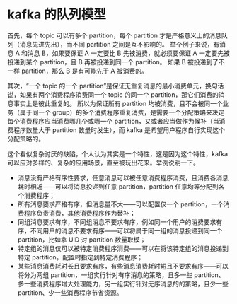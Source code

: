 # kafka 的队列模型

首先，每个 topic 可以有多个 partition，每个 partition 才是严格意义上的消息队列（消息先进先出），而不同 partition 之间是互不影响的。
举个例子来说，有消息 A 和消息 B，如果要保证 A 一定要比 B 先被消费，就必须要保证 A 一定要先被投递到某个 partition，且 B 再被投递到同一个 partition。
如果 B 被投递到了不一样 partition，那么 B 是有可能先于 A 被消费的。

其次，“一个 topic 的一个 partition”是保证无重复消息的最小消费单元，换句话说，如果有两个消费程序消费同一个 topic 的同一个 partition，那它们消费的消息事实上是彼此重复的。
所以为保证所有 partition 均被消费，且不会被同一个业务（属于同一个 group）的多个消费程序重复消费，是需要一个分配策略来决定每个消费程序应当消费哪几个或哪一个 partition，又或者应当做作为候补（当消费程序数量大于 partition 数量时发生），而 kafka 是希望用户程序自行实现这个分配策略的。

这个看似复杂讨厌的缺陷，个人认为其实是一个特性，这是因为这个特性，kafka 可以应对多样的、复杂的应用场景，直至被玩出花来。举例说明一下。

- 消息没有严格有序性要求，任意消息可以被任意消费程序消费，且消费各消息耗时相近——可以将消息投递到任意 partition，partition 任意均等分配到各个消费程序；
- 所有消息要求严格有序，但消息量不大——可以配置仅一个 partition，一个消费程序负责消费，其他消费程序作为替补；
- 同组消息要求有序，不同组消息不要求有序，例如同一个用户的消费要求有序，不同用户的消息不要求有序——可以将属于同一组的消息投递到同一个 partition，比如拿 UID 对 partition 数量取模；
- 特定组的消息仅可以被特定消费程序消费——可以在将该特定组的消息投递到特定 partition，配置时指定到特定消费程序；
- 某些消息消费耗时长且要求有序，有些消息消费耗时短且不要求有序——可以将分为两组 partition，一组实行针对有序消息的策略，且多一些 partition、多一些消费程序增大处理能力，另一组实行针对无序消息的的策略，且少一些 partition、少一些消费程序节省资源。
